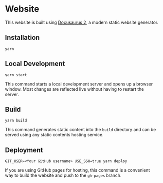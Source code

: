 # Website

This website is built using [Docusaurus 2](https://docusaurus.io/), a modern static website generator.

## Installation

```text
yarn
```

## Local Development

```text
yarn start
```

This command starts a local development server and opens up a browser window. Most changes are reflected live without having to restart the server.

## Build

```text
yarn build
```

This command generates static content into the `build` directory and can be served using any static contents hosting service.

## Deployment

```text
GIT_USER=<Your GitHub username> USE_SSH=true yarn deploy
```

If you are using GitHub pages for hosting, this command is a convenient way to build the website and push to the `gh-pages` branch.
